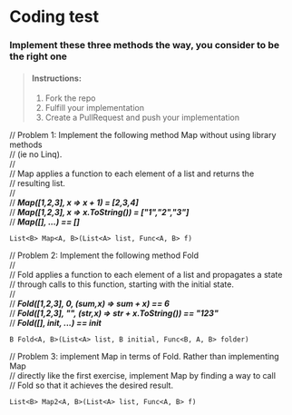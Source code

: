 # Coding test

### Implement these three methods the way, you consider to be the right one 

> #### Instructions:
>
> 1. Fork the repo
> 2. Fulfill your implementation 
> 3. Create a PullRequest and push your implementation
>


// Problem 1: Implement the following method Map without using library methods <br />
// (ie no Linq). <br />
// <br />
// Map applies a function to each element of a list and returns the <br />
// resulting list. <br>
// <br>
// **_Map([1,2,3], x => x + 1) = [2,3,4]_** <br>
// **_Map([1,2,3], x => x.ToString()) = ["1","2","3"]_** <br>
// **_Map([], ...) == []_** <br>

```
List<B> Map<A, B>(List<A> list, Func<A, B> f)
```

// Problem 2: Implement the following method Fold <br>
// <br>
// Fold applies a function to each element of a list and propagates a state <br>
// through calls to this function, starting with the initial state. <br>
// <br>
// _**Fold([1,2,3], 0, (sum,x) => sum + x) == 6**_ <br>
// _***Fold([1,2,3], "", (str,x) => str + x.ToString()) == "123"***_ <br>
// **_Fold([], init, ...) == init_** <br>

```
B Fold<A, B>(List<A> list, B initial, Func<B, A, B> folder)
```


// Problem 3: implement Map in terms of Fold. Rather than implementing Map <br>
// directly like the first exercise, implement Map by finding a way to call <br>
// Fold so that it achieves the desired result. <br>

```
List<B> Map2<A, B>(List<A> list, Func<A, B> f)
```
